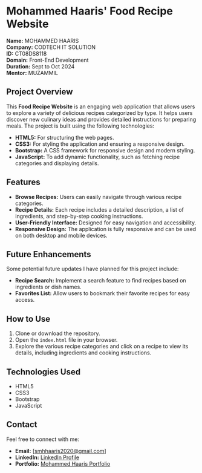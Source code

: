 # Mohammed Haaris' Food Recipe Website

**Name:** MOHAMMED HAARIS  
**Company:** CODTECH IT SOLUTION  
**ID:** CT08DS8118  
**Domain:** Front-End Development  
**Duration:** Sept to Oct 2024  
**Mentor:** MUZAMMIL  

## Project Overview

This **Food Recipe Website** is an engaging web application that allows users to explore a variety of delicious recipes categorized by type. It helps users discover new culinary ideas and provides detailed instructions for preparing meals. The project is built using the following technologies:

- **HTML5:** For structuring the web pages.
- **CSS3:** For styling the application and ensuring a responsive design.
- **Bootstrap:** A CSS framework for responsive design and modern styling.
- **JavaScript:** To add dynamic functionality, such as fetching recipe categories and displaying details.

## Features

- **Browse Recipes:** Users can easily navigate through various recipe categories.
- **Recipe Details:** Each recipe includes a detailed description, a list of ingredients, and step-by-step cooking instructions.
- **User-Friendly Interface:** Designed for easy navigation and accessibility.
- **Responsive Design:** The application is fully responsive and can be used on both desktop and mobile devices.

## Future Enhancements

Some potential future updates I have planned for this project include:

- **Recipe Search:** Implement a search feature to find recipes based on ingredients or dish names.
- **Favorites List:** Allow users to bookmark their favorite recipes for easy access.

## How to Use

1. Clone or download the repository.
2. Open the `index.html` file in your browser.
3. Explore the various recipe categories and click on a recipe to view its details, including ingredients and cooking instructions.

## Technologies Used

- HTML5
- CSS3
- Bootstrap
- JavaScript

## Contact

Feel free to connect with me:

- **Email:** [smhhaaris2020@gmail.com]
- **LinkedIn:** [LinkedIn Profile](www.linkedin.com/in/mohammedhaaris12)  <!-- Replace with your actual LinkedIn URL -->
- **Portfolio:** [Mohammed Haaris Portfolio](https://mohammed-haaris.github.io/)  <!-- Replace with your actual portfolio URL -->
